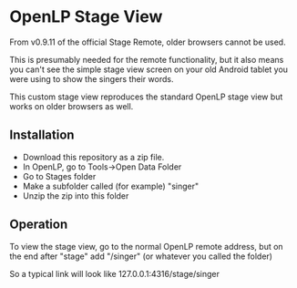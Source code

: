 # OpenLP Stage View

From v0.9.11 of the official Stage Remote, older browsers cannot be used.

This is presumably needed for the remote functionality, but it also means you can't see the simple stage view screen on your old Android tablet you were using to show the singers their words.

This custom stage view reproduces the standard OpenLP stage view but works on older browsers as well.

## Installation

- Download this repository as a zip file.
- In OpenLP, go to Tools->Open Data Folder
- Go to Stages folder
- Make a subfolder called (for example) "singer"
- Unzip the zip into this folder

## Operation

To view the stage view, go to the normal OpenLP remote address, but on the end after "stage" add "/singer" (or whatever you called the folder)

So a typical link will look like 127.0.0.1:4316/stage/singer